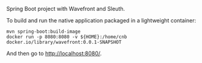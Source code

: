 Spring Boot project with Wavefront and Sleuth.

To build and run the native application packaged in a lightweight container:
```
mvn spring-boot:build-image
docker run -p 8080:8080 -v ${HOME}:/home/cnb docker.io/library/wavefront:0.0.1-SNAPSHOT
```

And then go to [http://localhost:8080/](http://localhost:8080/).